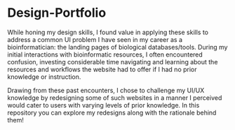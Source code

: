 # Design-Portfolio

While honing my design skills, I found value in applying these skills to address a common UI problem I have seen in my career as a bioinformatician: the landing pages of biological databases/tools. During my initial interactions with bioinformatic resources, I often encountered confusion, investing considerable time navigating and learning about the resources and workflows the website had to offer if I had no prior knowledge or instruction. 
    
Drawing from these past encounters, I chose to challenge my UI/UX knowledge by redesigning some of such websites in a manner I perceived would cater to users with varying levels of prior knowledge. In this repository you can explore my redesigns along with the rationale behind them!
